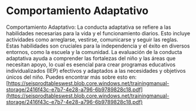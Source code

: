 # Comportamiento Adaptativo
Comportamiento Adaptativo: La conducta adaptativa se refiere a las habilidades necesarias para la vida y el funcionamiento diarios. Esto incluye actividades como arreglarse, vestirse, comunicarse y seguir las reglas. Estas habilidades son cruciales para la independencia y el éxito en diversos entornos, como la escuela y la comunidad. La evaluación de la conducta adaptativa ayuda a comprender las fortalezas del niño y las áreas que necesitan apoyo, lo cual es esencial para crear programas educativos individualizados (IEP) efectivos y adaptados a las necesidades y objetivos únicos del niño.
Puedes encontrar más sobre esto en: [https://seisprodtableswest.blob.core.windows.net/trainingmanual-storage/2416f43c-e7b7-4e28-a796-6b9789828c18.pdf](https://seisprodtableswest.blob.core.windows.net/trainingmanual-storage/2416f43c-e7b7-4e28-a796-6b9789828c18.pdf)